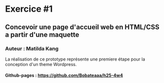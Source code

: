 # Exercice #1
## Concevoir une page d'accueil web en HTML/CSS a partir d'une maquette
### Auteur : Matilda Kang

La réalisation de ce prototype représente une premiere étape pour la conception d'un theme Wordpress.

#### Github-pages : https://github.com/Bobateaaa/h25-4w4